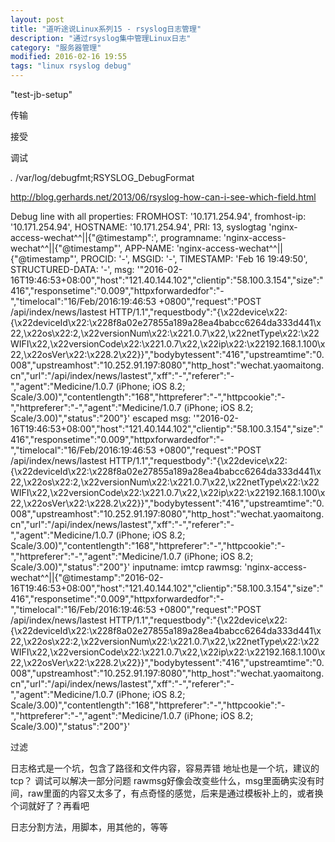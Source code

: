 ```yaml
---
layout: post
title: "道听途说Linux系列15 - rsyslog日志管理"
description: "通过rsyslog集中管理Linux日志"
category: "服务器管理"
modified: 2016-02-16 19:55
tags: "linux rsyslog debug"
---
```

"test-jb-setup"

传输

接受


调试

*.* /var/log/debugfmt;RSYSLOG_DebugFormat

http://blog.gerhards.net/2013/06/rsyslog-how-can-i-see-which-field.html

Debug line with all properties:
FROMHOST: '10.171.254.94', fromhost-ip: '10.171.254.94', HOSTNAME: '10.171.254.94', PRI: 13,
syslogtag 'nginx-access-wechat^^||{"@timestamp":', programname: 'nginx-access-wechat^^||{"@timestamp"', APP-NAME: 'nginx-access-wechat^^||{"@timestamp"', PROCID: '-', MSGID: '-',
TIMESTAMP: 'Feb 16 19:49:50', STRUCTURED-DATA: '-',
msg: '"2016-02-16T19:46:53+08:00","host":"121.40.144.102","clientip":"58.100.3.154","size":"416","responsetime":"0.009","httpxforwardedfor":"-","timelocal":"16/Feb/2016:19:46:53 +0800","request":"POST /api/index/news/lastest HTTP/1.1","requestbody":"{\x22device\x22:{\x22deviceId\x22:\x228f8a02e27855a189a28ea4babcc6264da333d441\x22,\x22os\x22:2,\x22versionNum\x22:\x221.0.7\x22,\x22netType\x22:\x22WIFI\x22,\x22versionCode\x22:\x221.0.7\x22,\x22ip\x22:\x22192.168.1.100\x22,\x22osVer\x22:\x228.2\x22}}","bodybytessent":"416","upstreamtime":"0.008","upstreamhost":"10.252.91.197:8080","http_host":"wechat.yaomaitong.cn","url":"/api/index/news/lastest","xff":"-","referer":"-","agent":"Medicine/1.0.7 (iPhone; iOS 8.2; Scale/3.00)","contentlength":"168","httpreferer":"-","httpcookie":"-","httpreferer":"-","agent":"Medicine/1.0.7 (iPhone; iOS 8.2; Scale/3.00)","status":"200"}'
escaped msg: '"2016-02-16T19:46:53+08:00","host":"121.40.144.102","clientip":"58.100.3.154","size":"416","responsetime":"0.009","httpxforwardedfor":"-","timelocal":"16/Feb/2016:19:46:53 +0800","request":"POST /api/index/news/lastest HTTP/1.1","requestbody":"{\x22device\x22:{\x22deviceId\x22:\x228f8a02e27855a189a28ea4babcc6264da333d441\x22,\x22os\x22:2,\x22versionNum\x22:\x221.0.7\x22,\x22netType\x22:\x22WIFI\x22,\x22versionCode\x22:\x221.0.7\x22,\x22ip\x22:\x22192.168.1.100\x22,\x22osVer\x22:\x228.2\x22}}","bodybytessent":"416","upstreamtime":"0.008","upstreamhost":"10.252.91.197:8080","http_host":"wechat.yaomaitong.cn","url":"/api/index/news/lastest","xff":"-","referer":"-","agent":"Medicine/1.0.7 (iPhone; iOS 8.2; Scale/3.00)","contentlength":"168","httpreferer":"-","httpcookie":"-","httpreferer":"-","agent":"Medicine/1.0.7 (iPhone; iOS 8.2; Scale/3.00)","status":"200"}'
inputname: imtcp rawmsg: 'nginx-access-wechat^^||{"@timestamp":"2016-02-16T19:46:53+08:00","host":"121.40.144.102","clientip":"58.100.3.154","size":"416","responsetime":"0.009","httpxforwardedfor":"-","timelocal":"16/Feb/2016:19:46:53 +0800","request":"POST /api/index/news/lastest HTTP/1.1","requestbody":"{\x22device\x22:{\x22deviceId\x22:\x228f8a02e27855a189a28ea4babcc6264da333d441\x22,\x22os\x22:2,\x22versionNum\x22:\x221.0.7\x22,\x22netType\x22:\x22WIFI\x22,\x22versionCode\x22:\x221.0.7\x22,\x22ip\x22:\x22192.168.1.100\x22,\x22osVer\x22:\x228.2\x22}}","bodybytessent":"416","upstreamtime":"0.008","upstreamhost":"10.252.91.197:8080","http_host":"wechat.yaomaitong.cn","url":"/api/index/news/lastest","xff":"-","referer":"-","agent":"Medicine/1.0.7 (iPhone; iOS 8.2; Scale/3.00)","contentlength":"168","httpreferer":"-","httpcookie":"-","httpreferer":"-","agent":"Medicine/1.0.7 (iPhone; iOS 8.2; Scale/3.00)","status":"200"}'

过滤

日志格式是一个坑，包含了路径和文件内容，容易弄错
地址也是一个坑，建议的tcp？
调试可以解决一部分问题
rawmsg好像会改变些什么，msg里面确实没有时间，raw里面的内容又太多了，有点奇怪的感觉，后来是通过模板补上的，或者换个词就好了？再看吧

日志分割方法，用脚本，用其他的，等等